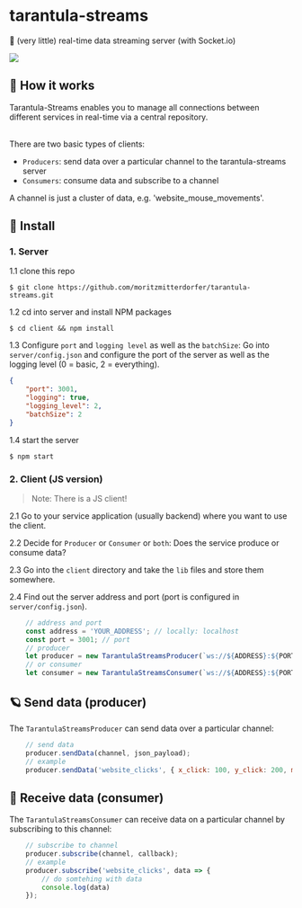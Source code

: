 # tarantula-streams
🚀 (very little) real-time data streaming server (with Socket.io)

<img src="https://github.com/moritzmitterdorfer/tarantula-streams/blob/master/imgs/tarantula-streams.png">

## 🍭 How it works
Tarantula-Streams enables you to manage all connections between different services in real-time via a central repository.

<br>
There are two basic types of clients:

- `Producers`: send data over a particular channel to the tarantula-streams server
- `Consumers`: consume data and subscribe to a channel 

A channel is just a cluster of data, e.g. 'website_mouse_movements'. 

## 🦕 Install

### 1. Server
1.1 clone this repo
```
$ git clone https://github.com/moritzmitterdorfer/tarantula-streams.git
```

1.2 cd into server and install NPM packages
```
$ cd client && npm install
```

1.3 Configure `port` and `logging level` as well as the `batchSize`: Go into `server/config.json` and configure the port of the server as well as the logging level (0 = basic, 2 = everything). 
```json
{
    "port": 3001, 
    "logging": true, 
    "logging_level": 2,
    "batchSize": 2 
}
```

1.4 start the server
```
$ npm start
```

### 2. Client (JS version)

> Note: There is a JS client!

2.1 Go to your service application (usually backend) where you want to use the client.

2.2 Decide for `Producer` or `Consumer` or `both`: Does the service produce or consume data?

2.3 Go into the `client` directory and take the `lib` files and store them somewhere.

2.4 Find out the server address and port (port is configured in `server/config.json`). 
```javascript
    // address and port 
    const address = 'YOUR_ADDRESS'; // locally: localhost
    const port = 3001; // port 
    // producer
    let producer = new TarantulaStreamsProducer(`ws://${ADDRESS}:${PORT}`);
    // or consumer
    let consumer = new TarantulaStreamsConsumer(`ws://${ADDRESS}:${PORT}`);
```

## 🪐 Send data (producer)
The `TarantulaStreamsProducer` can send data over a particular channel:
```javascript
    // send data
    producer.sendData(channel, json_payload);
    // example
    producer.sendData('website_clicks', { x_click: 100, y_click: 200, meta: { name: 'website_1' } });
```

## 📝 Receive data (consumer)
The `TarantulaStreamsConsumer` can receive data on a particular channel by subscribing to this channel: 
```javascript
    // subscribe to channel
    producer.subscribe(channel, callback);
    // example
    producer.subscribe('website_clicks', data => {
        // do somtehing with data
        console.log(data)
    });
```
